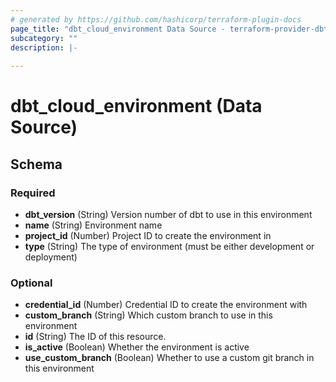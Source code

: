 ```yaml
---
# generated by https://github.com/hashicorp/terraform-plugin-docs
page_title: "dbt_cloud_environment Data Source - terraform-provider-dbt-cloud"
subcategory: ""
description: |-
  
---
```


# dbt_cloud_environment (Data Source)





<!-- schema generated by tfplugindocs -->
## Schema

### Required

- **dbt_version** (String) Version number of dbt to use in this environment
- **name** (String) Environment name
- **project_id** (Number) Project ID to create the environment in
- **type** (String) The type of environment (must be either development or deployment)

### Optional

- **credential_id** (Number) Credential ID to create the environment with
- **custom_branch** (String) Which custom branch to use in this environment
- **id** (String) The ID of this resource.
- **is_active** (Boolean) Whether the environment is active
- **use_custom_branch** (Boolean) Whether to use a custom git branch in this environment


